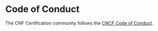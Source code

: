 # Code of Conduct 

The CNF Certification community follows the 
[CNCF Code of Conduct](https://github.com/cncf/foundation/blob/master/code-of-conduct.md).

